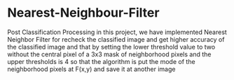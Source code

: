 # Nearest-Neighbour-Filter
Post Classification Processing  in this project, we have implemented Nearest Neighbor Filter for recheck the classified image and get higher accuracy of the classified image and that by setting the lower threshold value to two without the central pixel of a 3x3 mask of neighborhood pixels and the upper thresholds  is 4 so that the algorithm is put the mode of the neighborhood pixels at F(x,y) and save it at another image

